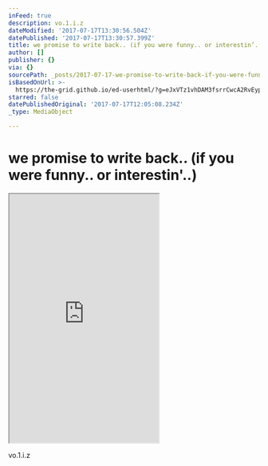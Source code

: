 ```yaml
---
inFeed: true
description: vo.1.i.z
dateModified: '2017-07-17T13:30:56.504Z'
datePublished: '2017-07-17T13:30:57.399Z'
title: we promise to write back.. (if you were funny.. or interestin’..)
author: []
publisher: {}
via: {}
sourcePath: _posts/2017-07-17-we-promise-to-write-back-if-you-were-funny-or-interesti.md
isBasedOnUrl: >-
  https://the-grid.github.io/ed-userhtml/?g=eJxVTz1vhDAM3fsrrCwcA2RvEypV6tCpla77KSQGcpAEJUYIVf3vPcpBVS_2k_0-LJKOdiRIUUvWEY3pkfN5nss2hHbAUgfHI2o1ku4UV6Mtr4mBSovXYLDBWAm-SVQPsJb4hwCayWuywUPw56l2lk4UevQ5fO0XACboyaGnskV6HXAdX5Y3c2IGXSiaEB3Ly7Sx86ed9303PPzFegnWyOzgZaB-3SV7ZuCQumAk-3g_f7I9oKgnols8PaiUJGuL41sGRpEqkiXscZFsCVO8rOhyg_elVsNQK93LbH8vq7Yu-Cb85xP5Ngu-Jqt-AOyLeTM
starred: false
datePublishedOriginal: '2017-07-17T12:05:08.234Z'
_type: MediaObject

---
```

# we promise to write back.. (if you were funny.. or interestin'..)

<iframe src="https://the-grid.github.io/ed-userhtml/?g=eJx9kDFvwyAQhff8iitLJgd5SaMII7VKlcFVliqSV4yxjQOGArabf187Tt0ObW8APfTx7t2R0jgNjAdp2gQh0CLUpkiQNT4guoIV3IoolgsFI5yglmmB6Gk89wTf3ukXJVvbBZiAOwZOvHfSiYKS3AH-3VBoJhWiL9P1r-UMQrjab_Fng0L2wBXzPkFV5ARnNvCaIShYYJGXQVzENUHbV_GYycv5aapTtzsf9Tb96LPGHOOyPsTPZZoesl2MKMGj4w__OdicxXe5lgFBz1Q3yre7XOIQPK15UQ9R1PgommcknjtpA3jHk3Udgt1jPAzDpjKmUmLDjcZLesys3DR-PYaZf9FPd0iH6Q" height="500" style=""></iframe>

vo.1.i.z